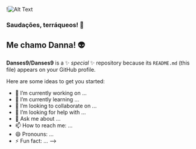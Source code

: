 
!![Alt Text](https://media.giphy.com/media/KfBbmcllklLRdwO0Ep/giphy.gif)

### Saudações, terráqueos! :vulcan_salute: 
## Me chamo Danna! :alien: 


**Danses9/Danses9** is a ✨ _special_ ✨ repository because its `README.md` (this file) appears on your GitHub profile.

Here are some ideas to get you started:

- 🔭 I’m currently working on ...
- 🌱 I’m currently learning ...
- 👯 I’m looking to collaborate on ...
- 🤔 I’m looking for help with ...
- 💬 Ask me about ...
- 📫 How to reach me: ...
- 😄 Pronouns: ...
- ⚡ Fun fact: ...
-->

